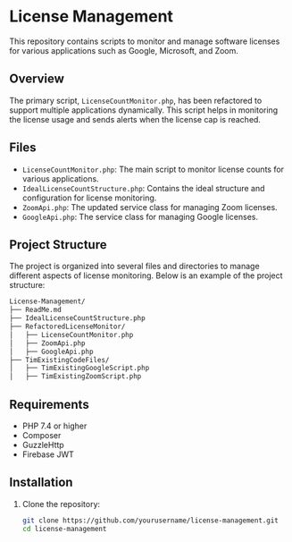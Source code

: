 # License Management

This repository contains scripts to monitor and manage software licenses for various applications such as Google, Microsoft, and Zoom.

## Overview

The primary script, `LicenseCountMonitor.php`, has been refactored to support multiple applications dynamically. This script helps in monitoring the license usage and sends alerts when the license cap is reached.

## Files

- `LicenseCountMonitor.php`: The main script to monitor license counts for various applications.
- `IdealLicenseCountStructure.php`: Contains the ideal structure and configuration for license monitoring.
- `ZoomApi.php`: The updated service class for managing Zoom licenses.
- `GoogleApi.php`: The service class for managing Google licenses.

## Project Structure

The project is organized into several files and directories to manage different aspects of license monitoring. Below is an example of the project structure:

```txt
License-Management/
├── ReadMe.md
├── IdealLicenseCountStructure.php
├── RefactoredLicenseMonitor/
│   ├── LicenseCountMonitor.php
│   ├── ZoomApi.php
│   ├── GoogleApi.php
├── TimExistingCodeFiles/
│   ├── TimExistingGoogleScript.php
│   ├── TimExistingZoomScript.php
```

## Requirements

- PHP 7.4 or higher
- Composer
- GuzzleHttp
- Firebase JWT

## Installation

1. Clone the repository:
   ```sh
   git clone https://github.com/yourusername/license-management.git
   cd license-management
